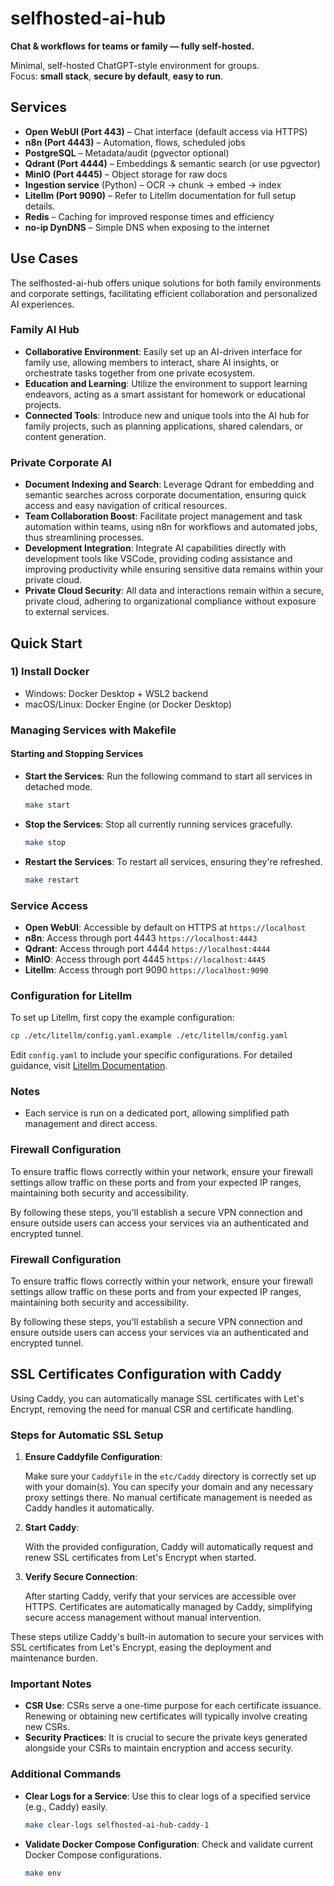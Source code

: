 # selfhosted-ai-hub
**Chat & workflows for teams or family — fully self-hosted.**

Minimal, self-hosted ChatGPT-style environment for groups.  
Focus: **small stack**, **secure by default**, **easy to run**.

## Services

- **Open WebUI (Port 443)** – Chat interface (default access via HTTPS)
- **n8n (Port 4443)** – Automation, flows, scheduled jobs
- **PostgreSQL** – Metadata/audit (pgvector optional)
- **Qdrant (Port 4444)** – Embeddings & semantic search (or use pgvector)
- **MinIO (Port 4445)** – Object storage for raw docs
- **Ingestion service** (Python) – OCR → chunk → embed → index
- **Litellm (Port 9090)** – Refer to Litellm documentation for full setup details.
- **Redis** – Caching for improved response times and efficiency
- **no-ip DynDNS** – Simple DNS when exposing to the internet


## Use Cases

The selfhosted-ai-hub offers unique solutions for both family environments and corporate settings, facilitating efficient collaboration and personalized AI experiences.

### Family AI Hub

- **Collaborative Environment**: Easily set up an AI-driven interface for family use, allowing members to interact, share AI insights, or orchestrate tasks together from one private ecosystem.
- **Education and Learning**: Utilize the environment to support learning endeavors, acting as a smart assistant for homework or educational projects.
- **Connected Tools**: Introduce new and unique tools into the AI hub for family projects, such as planning applications, shared calendars, or content generation.

### Private Corporate AI

- **Document Indexing and Search**: Leverage Qdrant for embedding and semantic searches across corporate documentation, ensuring quick access and easy navigation of critical resources.
- **Team Collaboration Boost**: Facilitate project management and task automation within teams, using n8n for workflows and automated jobs, thus streamlining processes.
- **Development Integration**: Integrate AI capabilities directly with development tools like VSCode, providing coding assistance and improving productivity while ensuring sensitive data remains within your private cloud.
- **Private Cloud Security**: All data and interactions remain within a secure, private cloud, adhering to organizational compliance without exposure to external services.

## Quick Start

### 1) Install Docker
- Windows: Docker Desktop + WSL2 backend  
- macOS/Linux: Docker Engine (or Docker Desktop)

### Managing Services with Makefile

#### Starting and Stopping Services
- **Start the Services**:
  Run the following command to start all services in detached mode.
  ```sh
  make start
  ```

- **Stop the Services**:
  Stop all currently running services gracefully.
  ```sh
  make stop
  ```

- **Restart the Services**:
  To restart all services, ensuring they're refreshed.
  ```sh
  make restart
  ```

### Service Access

- **Open WebUI**: Accessible by default on HTTPS at `https://localhost`
- **n8n**: Access through port 4443 `https://localhost:4443`
- **Qdrant**: Access through port 4444 `https://localhost:4444`
- **MinIO**: Access through port 4445 `https://localhost:4445`
- **Litellm**: Access through port 9090 `https://localhost:9090`

### Configuration for Litellm

To set up Litellm, first copy the example configuration:

```sh
cp ./etc/litellm/config.yaml.example ./etc/litellm/config.yaml
```

Edit `config.yaml` to include your specific configurations. For detailed guidance, visit [Litellm Documentation](https://docs.litellm.ai/docs/).

### Notes

- Each service is run on a dedicated port, allowing simplified path management and direct access.

### Firewall Configuration

To ensure traffic flows correctly within your network, ensure your firewall settings allow traffic on these ports and from your expected IP ranges, maintaining both security and accessibility.

By following these steps, you'll establish a secure VPN connection and ensure outside users can access your services via an authenticated and encrypted tunnel.

### Firewall Configuration

To ensure traffic flows correctly within your network, ensure your firewall settings allow traffic on these ports and from your expected IP ranges, maintaining both security and accessibility.

By following these steps, you'll establish a secure VPN connection and ensure outside users can access your services via an authenticated and encrypted tunnel.

## SSL Certificates Configuration with Caddy

Using Caddy, you can automatically manage SSL certificates with Let's Encrypt, removing the need for manual CSR and certificate handling.

### Steps for Automatic SSL Setup

1. **Ensure Caddyfile Configuration**:

   Make sure your `Caddyfile` in the `etc/Caddy` directory is correctly set up with your domain(s). You can specify your domain and any necessary proxy settings there. No manual certificate management is needed as Caddy handles it automatically.

2. **Start Caddy**:

   With the provided configuration, Caddy will automatically request and renew SSL certificates from Let's Encrypt when started.

3. **Verify Secure Connection**:

   After starting Caddy, verify that your services are accessible over HTTPS. Certificates are automatically managed by Caddy, simplifying secure access management without manual intervention.

These steps utilize Caddy's built-in automation to secure your services with SSL certificates from Let's Encrypt, easing the deployment and maintenance burden.

### Important Notes

- **CSR Use**: CSRs serve a one-time purpose for each certificate issuance. Renewing or obtaining new certificates will typically involve creating new CSRs.
- **Security Practices**: It is crucial to secure the private keys generated alongside your CSRs to maintain encryption and access security.

### Additional Commands

- **Clear Logs for a Service**:
  Use this to clear logs of a specified service (e.g., Caddy) easily.
  ```sh
  make clear-logs selfhosted-ai-hub-caddy-1
  ```

- **Validate Docker Compose Configuration**:
  Check and validate current Docker Compose configurations.
  ```sh
  make env
  ```

